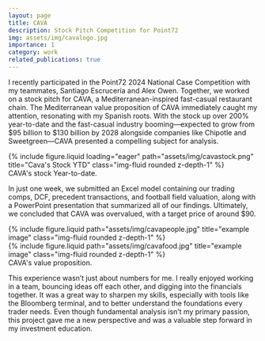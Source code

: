 ```yaml
---
layout: page
title: CAVA
description: Stock Pitch Competition for Point72
img: assets/img/cavalogo.jpg
importance: 1
category: work
related_publications: true
---
```


I recently participated in the Point72 2024 National Case Competition with my teammates, Santiago Escrucería and Alex Owen. Together, we worked on a stock pitch for CAVA, a Mediterranean-inspired fast-casual restaurant chain. The Mediterranean value proposition of CAVA immediately caught my attention, resonating with my Spanish roots. With the stock up over 200% year-to-date and the fast-casual industry booming—expected to grow from $95 billion to $130 billion by 2028 alongside companies like Chipotle and Sweetgreen—CAVA presented a compelling subject for analysis.

<div class="row">
    <div class="col-sm mt-3 mt-md-0">
        {% include figure.liquid loading="eager" path="assets/img/cavastock.png" title="Cava's Stock YTD" class="img-fluid rounded z-depth-1" %}
    </div>
</div>
<div class="caption">
    CAVA's stock Year-to-date.
</div>

In just one week, we submitted an Excel model containing our trading comps, DCF, precedent transactions, and football field valuation, along with a PowerPoint presentation that summarized all of our findings. Ultimately, we concluded that CAVA was overvalued, with a target price of around $90.

<div class="row justify-content-sm-center">
    <div class="col-sm-8 mt-3 mt-md-0">
        {% include figure.liquid path="assets/img/cavapeople.jpg" title="example image" class="img-fluid rounded z-depth-1" %}
    </div>
    <div class="col-sm-4 mt-3 mt-md-0">
        {% include figure.liquid path="assets/img/cavafood.jpg" title="example image" class="img-fluid rounded z-depth-1" %}
    </div>
</div>
<div class="caption">
    CAVA's value proposition.
</div>

This experience wasn’t just about numbers for me. I really enjoyed working in a team, bouncing ideas off each other, and digging into the financials together. It was a great way to sharpen my skills, especially with tools like the Bloomberg terminal, and to better understand the foundations every trader needs. Even though fundamental analysis isn’t my primary passion, this project gave me a new perspective and was a valuable step forward in my investment education.
